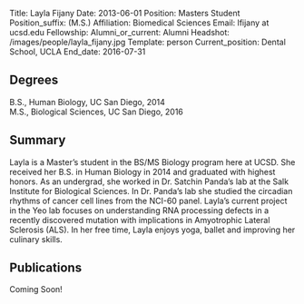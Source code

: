 Title: Layla Fijany
Date: 2013-06-01
Position: Masters Student
Position_suffix: (M.S.)
Affiliation: Biomedical Sciences
Email: lfijany at ucsd.edu
Fellowship: 
Alumni_or_current: Alumni
Headshot: /images/people/layla_fijany.jpg
Template: person
Current_position: Dental School, UCLA
End_date: 2016-07-31
<!-- Status: draft -->

## Degrees

B.S., Human Biology, UC San Diego, 2014  
M.S., Biological Sciences, UC San Diego, 2016

## Summary

Layla is a Master’s student in the BS/MS Biology program here at UCSD. She received her B.S. in Human Biology in 2014 and graduated with highest honors. As an undergrad, she worked in Dr. Satchin Panda’s lab at the Salk Institute for Biological Sciences. In Dr. Panda’s lab she studied the circadian rhythms of cancer cell lines from the NCI-60 panel. Layla’s current project in the Yeo lab focuses on understanding RNA processing defects in a recently discovered mutation with implications in Amyotrophic Lateral Sclerosis (ALS). In her free time, Layla enjoys yoga, ballet and improving her culinary skills.

## Publications
Coming Soon!
